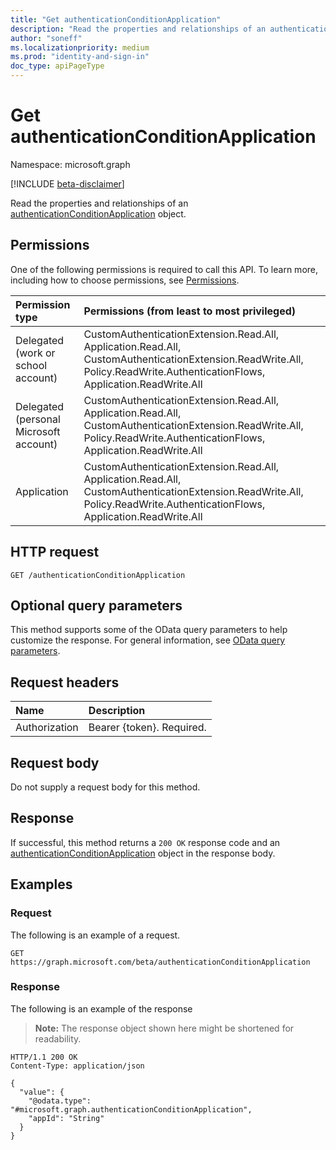 ```yaml
---
title: "Get authenticationConditionApplication"
description: "Read the properties and relationships of an authenticationConditionApplication object."
author: "soneff"
ms.localizationpriority: medium
ms.prod: "identity-and-sign-in"
doc_type: apiPageType
---
```


# Get authenticationConditionApplication
Namespace: microsoft.graph

[!INCLUDE [beta-disclaimer](../../includes/beta-disclaimer.md)]

Read the properties and relationships of an [authenticationConditionApplication](../resources/authenticationconditionapplication.md) object.

## Permissions
One of the following permissions is required to call this API. To learn more, including how to choose permissions, see [Permissions](/graph/permissions-reference).

|Permission type|Permissions (from least to most privileged)|
|:---|:---|
|Delegated (work or school account)|CustomAuthenticationExtension.Read.All, Application.Read.All, CustomAuthenticationExtension.ReadWrite.All, Policy.ReadWrite.AuthenticationFlows, Application.ReadWrite.All|
|Delegated (personal Microsoft account)|CustomAuthenticationExtension.Read.All, Application.Read.All, CustomAuthenticationExtension.ReadWrite.All, Policy.ReadWrite.AuthenticationFlows, Application.ReadWrite.All|
|Application|CustomAuthenticationExtension.Read.All, Application.Read.All, CustomAuthenticationExtension.ReadWrite.All, Policy.ReadWrite.AuthenticationFlows, Application.ReadWrite.All|

## HTTP request

<!-- {
  "blockType": "ignored"
}
-->
``` http
GET /authenticationConditionApplication
```

## Optional query parameters
This method supports some of the OData query parameters to help customize the response. For general information, see [OData query parameters](/graph/query-parameters).

## Request headers
|Name|Description|
|:---|:---|
|Authorization|Bearer {token}. Required.|

## Request body
Do not supply a request body for this method.

## Response

If successful, this method returns a `200 OK` response code and an [authenticationConditionApplication](../resources/authenticationconditionapplication.md) object in the response body.

## Examples

### Request
The following is an example of a request.
<!-- {
  "blockType": "request",
  "name": "get_authenticationconditionapplication"
}
-->
``` http
GET https://graph.microsoft.com/beta/authenticationConditionApplication
```


### Response
The following is an example of the response
>**Note:** The response object shown here might be shortened for readability.
<!-- {
  "blockType": "response",
  "truncated": true,
  "@odata.type": "microsoft.graph.authenticationConditionApplication"
}
-->
``` http
HTTP/1.1 200 OK
Content-Type: application/json

{
  "value": {
    "@odata.type": "#microsoft.graph.authenticationConditionApplication",
    "appId": "String"
  }
}
```

